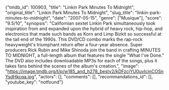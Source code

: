 {"tmdb_id": 100903, "title": "Linkin Park Minutes To Midnight", "original_title": "Linkin Park Minutes To Midnight", "slug_title": "linkin-park-minutes-to-midnight", "date": "2007-05-15", "genre": ["Musique"], "score": "9.5/10", "synopsis": "Californian sextet Linkin Park simultaneously took inspiration from and expanded upon the hybrid of heavy rock, hip-hop, and electronics that made such bands as Korn and Limp Bizkit so successful at the tail end of the 1990s. This DVD/CD combo marks the rap-rock heavyweight's triumphant return after a four-year absence. Super producers Rick Rubin and Mike Shinoda join the band in crafting MINUTES TO MIDNIGHT, a full-length album that features the single \"What I've Done.\" The DVD also includes downloadable MP3s for each of the songs, plus it takes fans behind the scenes of the album's creation.", "image": "https://image.tmdb.org/t/p/w185_and_h278_bestv2/kDFzcjYU0uvIcinCOSnYsdHkcqa.jpg", "actors": [], "comments": [], "recommandations_id": [], "youtube_key": "notfound"}